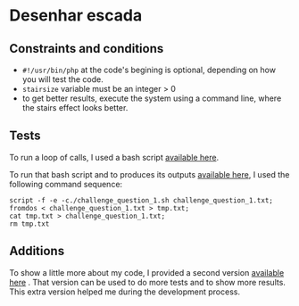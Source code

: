 # Desenhar escada
## Constraints and conditions
- `#!/usr/bin/php` at the code's begining is optional, depending on how you will test the code.
- `stairsize` variable must be an integer > 0
- to get better results, execute the system using a command line, where the stairs effect looks better.

## Tests

To run a loop of calls, I used a bash script [available here](challenge_question_1.sh).

To run that bash script and to produces its outputs [available here](challenge_question_1.txt), I used the following command sequence:
```
script -f -e -c./challenge_question_1.sh challenge_question_1.txt;
fromdos < challenge_question_1.txt > tmp.txt;
cat tmp.txt > challenge_question_1.txt;
rm tmp.txt
```
## Additions

To show a little more about my code, I provided a second version [available here](challenge_question_1_extra.php) .
That version can be used to do more tests and to show more results.
This extra version helped me during the development process.
